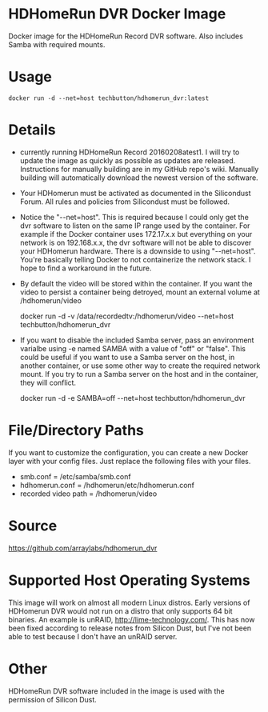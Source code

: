 # HDHomeRun DVR Docker Image

Docker image for the HDHomeRun Record DVR software.  Also includes Samba with required mounts.

# Usage
    docker run -d --net=host techbutton/hdhomerun_dvr:latest

# Details

* currently running HDHomeRun Record 20160208atest1. I will try to update the image as quickly as possible as updates are released.  Instructions for manually building are in my GitHub repo's wiki.  Manually building will automatically download the newest version of the software.
* Your HDHomerun must be activated as documented in the Silicondust Forum. All rules and policies from Silicondust must be followed.
* Notice the "--net=host".  This is required because I could only get the dvr software to listen on the same IP range used by the container.  For example if the Docker container uses 172.17.x.x but everything on your network is on 192.168.x.x, the dvr software will not be able to discover your HDHomerun hardware.  There is a downside to using "--net=host".  You're basically telling Docker to not containerize the network stack.  I hope to find a workaround in the future.
* By default the video will be stored within the container.  If you want the video to persist a container being detroyed, mount an external volume at /hdhomerun/video


    docker run -d -v /data/recordedtv:/hdhomerun/video --net=host techbutton/hdhomerun_dvr


* If you want to disable the included Samba server, pass an environment varialbe using -e named SAMBA with a value of "off" or "false".  This could be useful if you want to use a Samba server on the host, in another container, or use some other way to create the required network mount.  If you try to run a Samba server on the host and in the container, they will conflict.


    docker run -d -e SAMBA=off --net=host techbutton/hdhomerun_dvr



# File/Directory Paths
If you want to customize the configuration, you can create a new Docker layer with your config files.  Just replace the following files with your files.
* smb.conf = /etc/samba/smb.conf
* hdhomerun.conf = /hdhomerun/etc/hdhomerun.conf
* recorded video path = /hdhomerun/video


# Source
https://github.com/arraylabs/hdhomerun_dvr


# Supported Host Operating Systems
This image will work on almost all modern Linux distros.  Early versions of HDHomerun DVR would not run on a distro that only supports 64 bit binaries.  An example is unRAID, http://lime-technology.com/.   This has now been fixed according to release notes from Silicon Dust, but I've not been able to test because I don't have an unRAID server.  


# Other
HDHomeRun DVR software included in the image is used with the permission of Silicon Dust.
